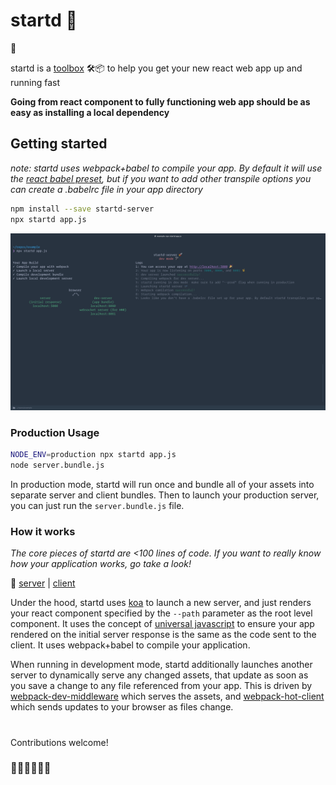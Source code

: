 # startd 🚀

👋

startd is a [toolbox](https://youtu.be/G39lKaONAlA?t=1398) 🛠📦 to help you get your new react web app up and running fast

**Going from react component to fully functioning web app should be as easy as installing a local dependency**

## Getting started

_note: startd uses webpack+babel to compile your app. By default it will use the [react babel preset](https://babeljs.io/docs/plugins/preset-react/), but if you want to add other transpile options you can create a .babelrc file in your app directory_

```bash
npm install --save startd-server
npx startd app.js
```

![Screenshot](startd-example.png)

### Production Usage

```bash
NODE_ENV=production npx startd app.js
node server.bundle.js
```

In production mode, startd will run once and bundle all of your assets into separate server and client bundles. Then to launch your production server, you can just run the `server.bundle.js` file.

### How it works

_The core pieces of startd are <100 lines of code. If you want to really know how your application works, go take a look!_

🔎 [server](https://github.com/mgrip/startd/blob/master/src/server.tsx) | [client](https://github.com/mgrip/startd/blob/master/src/client.tsx)

Under the hood, startd uses [koa](https://github.com/koajs/koa) to launch a new server, and just renders your react component specified by the `--path` parameter as the root level component. It uses the concept of [universal javascript](https://cdb.reacttraining.com/universal-javascript-4761051b7ae9) to ensure your app rendered on the initial server response is the same as the code sent to the client. It uses webpack+babel to compile your application.

When running in development mode, startd additionally launches another server to dynamically serve any changed assets, that update as soon as you save a change to any file referenced from your app. This is driven by [webpack-dev-middleware](https://github.com/webpack/webpack-dev-middleware) which serves the assets, and [webpack-hot-client](https://github.com/webpack-contrib/webpack-hot-client) which sends updates to your browser as files change.

#

Contributions welcome!

### 👨‍🎤👩‍🔬👨‍🎨

#
